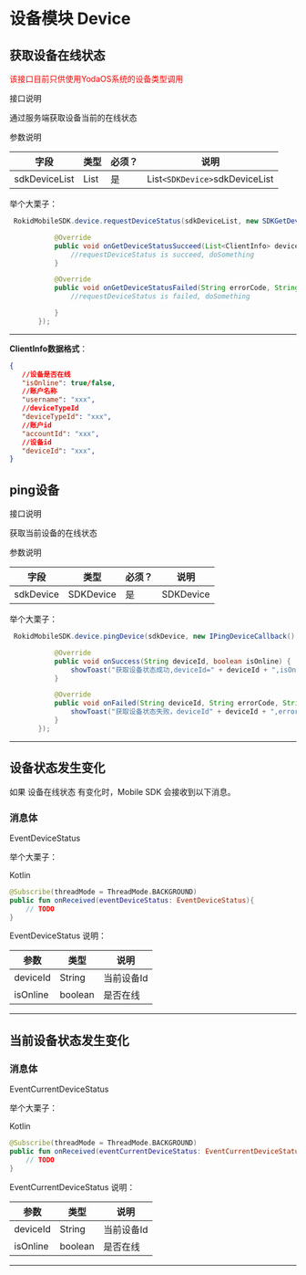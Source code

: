 # 设备模块 Device

## 获取设备在线状态

<font color="red">该接口目前只供使用YodaOS系统的设备类型调用</font>

接口说明
 
通过服务端获取设备当前的在线状态
 
参数说明
 
| 字段    | 类型   | 必须？| 说明 |
| ------ | ----- | ----- | ----- |
|sdkDeviceList | List | 是 | List`<SDKDevice>`sdkDeviceList|


举个大栗子：
 
 ```java
  RokidMobileSDK.device.requestDeviceStatus(sdkDeviceList, new SDKGetDeviceStatusCallback() {

            @Override
            public void onGetDeviceStatusSucceed(List<ClientInfo> deviceStatusList) {
                //requestDeviceStatus is succeed, doSomething
            }

            @Override
            public void onGetDeviceStatusFailed(String errorCode, String errorMsg) {
                //requestDeviceStatus is failed, doSomething

            }
        });

 ```
 ---
 
 **ClientInfo数据格式**：
 
 ```json
 {
    //设备是否在线
    "isOnline": true/false,
    //账户名称
    "username": "xxx",
    //deviceTypeId
    "deviceTypeId": "xxx",
    //账户id
    "accountId": "xxx",
    //设备id
    "deviceId": "xxx",
}
 
 ```
## ping设备

接口说明
 
获取当前设备的在线状态
 
参数说明
 
| 字段    | 类型   | 必须？| 说明 |
| ------ | ----- | ----- | ----- |
|sdkDevice |SDKDevice | 是 | SDKDevice|


举个大栗子：
 
 ```java
  RokidMobileSDK.device.pingDevice(sdkDevice, new IPingDeviceCallback() {

            @Override
            public void onSuccess(String deviceId, boolean isOnline) {
                showToast("获取设备状态成功,deviceId=" + deviceId + ",isOnline=" + isOnline);
            }

            @Override
            public void onFailed(String deviceId, String errorCode, String errorMsg) {
                showToast("获取设备状态失败，deviceId" + deviceId + ",errorCode=" + errorCode + "errorMsg= " + errorMsg);
            }
        });
 ```
 
 ---
 
## 设备状态发生变化

如果 设备在线状态 有变化时，Mobile SDK 会接收到以下消息。

### 消息体

EventDeviceStatus

举个大栗子：

Kotlin

```kotlin
@Subscribe(threadMode = ThreadMode.BACKGROUND)
public fun onReceived(eventDeviceStatus: EventDeviceStatus){
    // TODO
}
```

EventDeviceStatus 说明：

| 参数 | 类型 | 说明 |
| --- | --- | --- |
| deviceId | String | 当前设备Id |
| isOnline | boolean | 是否在线 |
 
---

## 当前设备状态发生变化

### 消息体

EventCurrentDeviceStatus 

举个大栗子：

Kotlin

```kotlin
@Subscribe(threadMode = ThreadMode.BACKGROUND)
public fun onReceived(eventCurrentDeviceStatus: EventCurrentDeviceStatus){
    // TODO
}
```
 
EventCurrentDeviceStatus 说明：

| 参数 | 类型 | 说明 |
| --- | --- | --- |
| deviceId | String | 当前设备Id |
| isOnline | boolean | 是否在线 |

---





